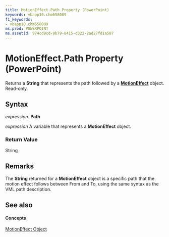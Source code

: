 ```yaml
---
title: MotionEffect.Path Property (PowerPoint)
keywords: vbapp10.chm658009
f1_keywords:
- vbapp10.chm658009
ms.prod: POWERPOINT
ms.assetid: 974cd9cd-9b79-8415-d322-2ad27fd1a587
---
```



# MotionEffect.Path Property (PowerPoint)

Returns a  **String** that represents the path followed by a **[MotionEffect](motioneffect-object-powerpoint.md)** object. Read-only.


## Syntax

 _expression_. **Path**

 _expression_ A variable that represents a **MotionEffect** object.


### Return Value

String


## Remarks

The  **String** returned for a **MotionEffect** object is a specific path that the motion effect follows between From and To, using the same syntax as the VML path description.


## See also


#### Concepts


[MotionEffect Object](motioneffect-object-powerpoint.md)

